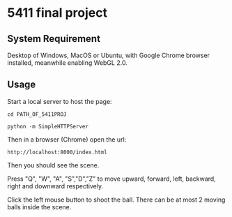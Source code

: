# 5411 final project

## System Requirement
Desktop of Windows, MacOS or Ubuntu, with Google Chrome browser installed, meanwhile enabling WebGL 2.0.
## Usage

Start a local server to host the page:

```
cd PATH_OF_5411PROJ

python -m SimpleHTTPServer
```

Then in a browser (Chrome) open the url:
```
http://localhost:8000/index.html
```

Then you should see the scene.

Press "Q", "W", "A", "S","D","Z" to move upward, forward, left, backward, right and downward respectively.

Click the left mouse button to shoot the ball. There can be at most 2 moving balls inside the scene.